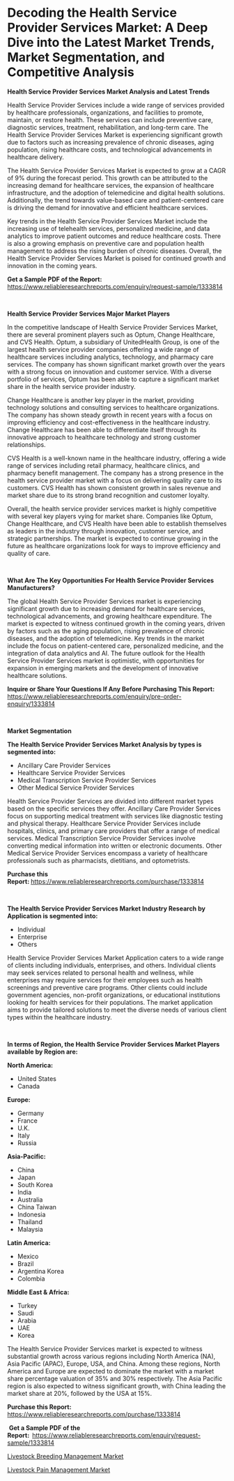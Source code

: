 <p><h1>Decoding the Health Service Provider Services Market: A Deep Dive into the Latest Market Trends, Market Segmentation, and Competitive Analysis</h1></p><p><strong>Health Service Provider Services Market Analysis and Latest Trends</strong></p>
<p><p>Health Service Provider Services include a wide range of services provided by healthcare professionals, organizations, and facilities to promote, maintain, or restore health. These services can include preventive care, diagnostic services, treatment, rehabilitation, and long-term care. The Health Service Provider Services Market is experiencing significant growth due to factors such as increasing prevalence of chronic diseases, aging population, rising healthcare costs, and technological advancements in healthcare delivery.</p><p>The Health Service Provider Services Market is expected to grow at a CAGR of 9% during the forecast period. This growth can be attributed to the increasing demand for healthcare services, the expansion of healthcare infrastructure, and the adoption of telemedicine and digital health solutions. Additionally, the trend towards value-based care and patient-centered care is driving the demand for innovative and efficient healthcare services.</p><p>Key trends in the Health Service Provider Services Market include the increasing use of telehealth services, personalized medicine, and data analytics to improve patient outcomes and reduce healthcare costs. There is also a growing emphasis on preventive care and population health management to address the rising burden of chronic diseases. Overall, the Health Service Provider Services Market is poised for continued growth and innovation in the coming years.</p></p>
<p><strong>Get a Sample PDF of the Report:&nbsp;</strong> <a href="https://www.reliableresearchreports.com/enquiry/request-sample/1333814">https://www.reliableresearchreports.com/enquiry/request-sample/1333814</a></p>
<p>&nbsp;</p>
<p><strong>Health Service Provider Services Major Market Players</strong></p>
<p><p>In the competitive landscape of Health Service Provider Services Market, there are several prominent players such as Optum, Change Healthcare, and CVS Health. Optum, a subsidiary of UnitedHealth Group, is one of the largest health service provider companies offering a wide range of healthcare services including analytics, technology, and pharmacy care services. The company has shown significant market growth over the years with a strong focus on innovation and customer service. With a diverse portfolio of services, Optum has been able to capture a significant market share in the health service provider industry.</p><p>Change Healthcare is another key player in the market, providing technology solutions and consulting services to healthcare organizations. The company has shown steady growth in recent years with a focus on improving efficiency and cost-effectiveness in the healthcare industry. Change Healthcare has been able to differentiate itself through its innovative approach to healthcare technology and strong customer relationships.</p><p>CVS Health is a well-known name in the healthcare industry, offering a wide range of services including retail pharmacy, healthcare clinics, and pharmacy benefit management. The company has a strong presence in the health service provider market with a focus on delivering quality care to its customers. CVS Health has shown consistent growth in sales revenue and market share due to its strong brand recognition and customer loyalty.</p><p>Overall, the health service provider services market is highly competitive with several key players vying for market share. Companies like Optum, Change Healthcare, and CVS Health have been able to establish themselves as leaders in the industry through innovation, customer service, and strategic partnerships. The market is expected to continue growing in the future as healthcare organizations look for ways to improve efficiency and quality of care.</p></p>
<p>&nbsp;</p>
<p><strong>What Are The Key Opportunities For Health Service Provider Services Manufacturers?</strong></p>
<p><p>The global Health Service Provider Services market is experiencing significant growth due to increasing demand for healthcare services, technological advancements, and growing healthcare expenditure. The market is expected to witness continued growth in the coming years, driven by factors such as the aging population, rising prevalence of chronic diseases, and the adoption of telemedicine. Key trends in the market include the focus on patient-centered care, personalized medicine, and the integration of data analytics and AI. The future outlook for the Health Service Provider Services market is optimistic, with opportunities for expansion in emerging markets and the development of innovative healthcare solutions.</p></p>
<p><strong>Inquire or Share Your Questions If Any Before Purchasing This Report:</strong> <a href="https://www.reliableresearchreports.com/enquiry/pre-order-enquiry/1333814">https://www.reliableresearchreports.com/enquiry/pre-order-enquiry/1333814</a></p>
<p>&nbsp;</p>
<p><strong>Market Segmentation</strong></p>
<p><strong>The Health Service Provider Services Market Analysis by types is segmented into:</strong></p>
<p><ul><li>Ancillary Care Provider Services</li><li>Healthcare Service Provider Services</li><li>Medical Transcription Service Provider Services</li><li>Other Medical Service Provider Services</li></ul></p>
<p><p>Health Service Provider Services are divided into different market types based on the specific services they offer. Ancillary Care Provider Services focus on supporting medical treatment with services like diagnostic testing and physical therapy. Healthcare Service Provider Services include hospitals, clinics, and primary care providers that offer a range of medical services. Medical Transcription Service Provider Services involve converting medical information into written or electronic documents. Other Medical Service Provider Services encompass a variety of healthcare professionals such as pharmacists, dietitians, and optometrists.</p></p>
<p><strong>Purchase this Report:&nbsp;</strong><a href="https://www.reliableresearchreports.com/purchase/1333814">https://www.reliableresearchreports.com/purchase/1333814</a></p>
<p>&nbsp;</p>
<p><strong>The Health Service Provider Services Market Industry Research by Application is segmented into:</strong></p>
<p><ul><li>Individual</li><li>Enterprise</li><li>Others</li></ul></p>
<p><p>Health Service Provider Services Market Application caters to a wide range of clients including individuals, enterprises, and others. Individual clients may seek services related to personal health and wellness, while enterprises may require services for their employees such as health screenings and preventive care programs. Other clients could include government agencies, non-profit organizations, or educational institutions looking for health services for their populations. The market application aims to provide tailored solutions to meet the diverse needs of various client types within the healthcare industry.</p></p>
<p>&nbsp;</p>
<p><strong>In terms of Region, the Health Service Provider Services Market Players available by Region are:</strong></p>
<p>
    <p> <strong> North America: </strong>
        <ul>
            <li>United States</li>
            <li>Canada</li>
        </ul>
        </p> 
    <p> <strong> Europe: </strong>
        <ul>
            <li>Germany</li>
            <li>France</li>
            <li>U.K.</li>
            <li>Italy</li>
            <li>Russia</li>
        </ul>
        </p> 
    <p> <strong> Asia-Pacific: </strong>
        <ul>
            <li>China</li>
            <li>Japan</li>
            <li>South Korea</li>
            <li>India</li>
            <li>Australia</li>
            <li>China Taiwan</li>
            <li>Indonesia</li>
            <li>Thailand</li>
            <li>Malaysia</li>
        </ul>
        </p> 
    <p> <strong> Latin America: </strong>
        <ul>
            <li>Mexico</li>
            <li>Brazil</li>
            <li>Argentina Korea</li>
            <li>Colombia</li>
        </ul>
        </p> 
    <p> <strong> Middle East & Africa: </strong>
        <ul>
            <li>Turkey</li>
            <li>Saudi</li>
            <li>Arabia</li>
            <li>UAE</li>
            <li>Korea</li>
        </ul>
    </p>
    </p>
<p><p>The Health Service Provider Services market is expected to witness substantial growth across various regions including North America (NA), Asia Pacific (APAC), Europe, USA, and China. Among these regions, North America and Europe are expected to dominate the market with a market share percentage valuation of 35% and 30% respectively. The Asia Pacific region is also expected to witness significant growth, with China leading the market share at 20%, followed by the USA at 15%.</p></p>
<p><strong>Purchase this Report: </strong><a href="https://www.reliableresearchreports.com/purchase/1333814">https://www.reliableresearchreports.com/purchase/1333814</a></p>
<p>&nbsp;<strong>Get a Sample PDF of the Report:&nbsp;&nbsp;</strong><a href="https://www.reliableresearchreports.com/enquiry/request-sample/1333814">https://www.reliableresearchreports.com/enquiry/request-sample/1333814</a></p>
<p><strong></strong></p>
<p><p><a href="https://github.com/mohamedbakry57/Market-Research-Report-List-2/blob/main/livestock-breeding-management-market.md">Livestock Breeding Management Market</a></p><p><a href="https://github.com/mahnoor2003/Market-Research-Report-List-3/blob/main/livestock-pain-management-market.md">Livestock Pain Management Market</a></p></p>